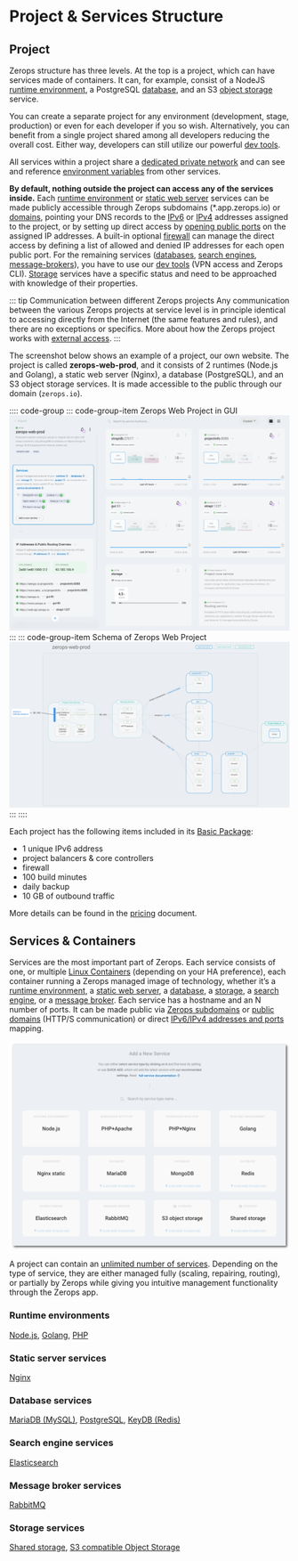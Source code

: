 # Project & Services Structure

## Project

Zerops structure has three levels. At the top is a project, which can have services made of containers. It can, for example, consist of a NodeJS [runtime environment](/documentation/services/runtimes.html), a PostgreSQL [database](/documentation/services/databases/postgresql.html), and an S3 [object storage](/documentation/services/storage.html) service.

You can create a separate project for any environment (development, stage, production) or even for each developer if you so wish. Alternatively, you can benefit from a single project shared among all developers reducing the overall cost. Either way, developers can still utilize our powerful [dev tools](/documentation/cli/vpn.html).

All services within a project share a [dedicated private network](/documentation/routing/routing-between-project-services.html) and can see and reference [environment variables](/documentation/environment-variables/how-to-access.html) from other services.

**By default, nothing outside the project can access any of the services inside.** Each [runtime environment](/documentation/services/runtimes.html) or [static web server](/documentation/services/static-servers.html) services can be made publicly accessible through Zerops subdomains (*.app.zerops.io) or [domains](/documentation/routing/using-your-domain.html), pointing your DNS records to the [IPv6](/documentation/routing/unique-ipv4-ipv6-addresses.html) or [IPv4](/documentation/overview/pricing.html#project-add-ons) addresses assigned to the project, or by setting up direct access by [opening public ports](/documentation/routing/access-through-ip-and-firewall.html) on the assigned IP addresses. A built-in optional [firewall](/documentation/routing/access-through-ip-and-firewall.html) can manage the direct access by defining a list of allowed and denied IP addresses for each open public port. For the remaining services ([databases](/documentation/services/databases.html), [search engines](/documentation/services/search-engines.html), [message-brokers](/documentation/services/message-brokers.html)), you have to use our [dev tools](/documentation/cli/vpn.html) (VPN access and Zerops CLI). [Storage](/documentation/services/storage.html) services have a specific status and need to be approached with knowledge of their properties.

<!-- markdownlint-disable DOCSMD004 -->
::: tip Communication between different Zerops projects
Any communication between the various Zerops projects at service level is in principle identical to accessing directly from the Internet (the same features and rules), and there are no exceptions or specifics. More about how the Zerops project works with [external access](/documentation/overview/how-zerops-works-inside/typical-schemas-of-zerops-projects.html#with-external-access).
:::
<!-- markdownlint-enable DOCSMD004 -->

The screenshot below shows an example of a project, our own website. The project is called **zerops-web-prod**, and it consists of 2 runtimes (Node.js and Golang), a static web server (Nginx), a database (PostgreSQL), and an S3 object storage services. It is made accessible to the public through our domain (`zerops.io`).

<!-- markdownlint-disable DOCSMD004 -->
:::: code-group
::: code-group-item Zerops Web Project in GUI
![Zerops Web Project](./images/Zerops-Web-Production.png "Zerops Web Project in GUI")
:::
::: code-group-item Schema of Zerops Web Project
![Zerops Web Project](./images/Zerops-Web-Production-Schema.png "Schema of Zerops Web Project")
:::
::::
<!-- markdownlint-enable DOCSMD004 -->

Each project has the following items included in its [Basic Package](/documentation/overview/pricing.html#projects):

* 1 unique IPv6 address
* project balancers & core controllers
* firewall
* 100 build minutes
* daily backup
* 10 GB of outbound traffic

More details can be found in the [pricing](/documentation/overview/pricing.html) document.

## Services & Containers

Services are the most important part of Zerops. Each service consists of one, or multiple [Linux Containers](https://linuxcontainers.org/#LXD) (depending on your HA preference), each container running a Zerops managed image of technology, whether it’s a [runtime environment](/documentation/services/runtimes.html), a [static web server](/documentation/services/static-servers.html), a [database](/documentation/services/databases.html), a [storage](/documentation/services/storage.html), a [search engine](/documentation/services/storage.html), or a [message broker](/documentation/services/storage.html). Each service has a hostname and an N number of ports. It can be made public via [Zerops subdomains](/documentation/routing/zerops-subdomain.html) or [public domains](/documentation/routing/using-your-domain.html) (HTTP/S communication) or direct [IPv6/IPv4 addresses and ports](/documentation/routing/access-through-ip-and-firewall.html) mapping.

![Services](./images//Zerops-Services-Catalogue.png "Available Services")

A project can contain an [unlimited number of services](/documentation/overview/made-for-developers.html#each-developer-should-have-his-own-account-no-artificial-pricing-boosting). Depending on the type of service, they are either managed fully (scaling, repairing, routing), or partially by Zerops while giving you intuitive management functionality through the Zerops app.

### Runtime environments

[Node.js](/documentation/services/runtimes/nodejs.html), [Golang](/documentation/services/runtimes/golang.html), [PHP](/documentation/services/runtimes/php.html)

### Static server services

[Nginx](/documentation/services/static-servers/nginx.html)

### Database services

[MariaDB (MySQL)](/documentation/services/databases/mariadb.html), [PostgreSQL](/documentation/services/databases/postgresql.html), [KeyDB (Redis)](/documentation/services/databases/keydb.html)

### Search engine services

[Elasticsearch](/documentation/services/search-engines/elasticsearch.html)

### Message broker services

[RabbitMQ](/documentation/services/message-brokers.html#rabbitmq)

### Storage services

[Shared storage](/documentation/services/storage.html#shared-storage), [S3 compatible Object Storage](/documentation/services/storage/s3.html)

